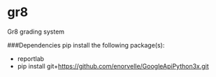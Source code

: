 # gr8
Gr8 grading system

###Dependencies
pip install the following package(s):
- reportlab
- pip install git+https://github.com/enorvelle/GoogleApiPython3x.git
